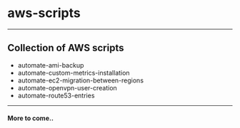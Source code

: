 # aws-scripts
---
## Collection of AWS scripts

* automate-ami-backup
* automate-custom-metrics-installation
* automate-ec2-migration-between-regions
* automate-openvpn-user-creation
* automate-route53-entries

---

#### More to come..
